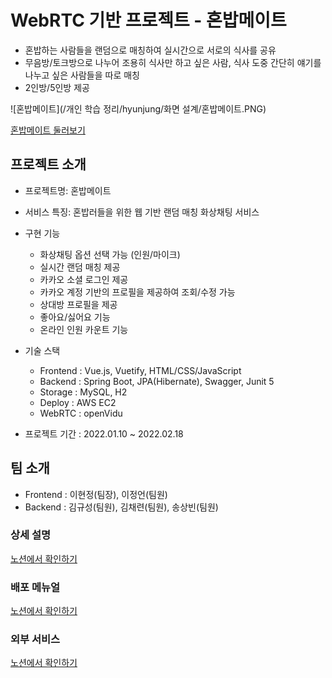 # WebRTC 기반 프로젝트 - 혼밥메이트
- 혼밥하는 사람들을 랜덤으로 매칭하여 실시간으로 서로의 식사를 공유
- 무음방/토크방으로 나누어 조용히 식사만 하고 싶은 사람, 식사 도중 간단히 얘기를 나누고 싶은 사람들을 따로 매칭
- 2인방/5인방 제공

![혼밥메이트](/개인 학습 정리/hyunjung/화면 설계/혼밥메이트.PNG)

[혼밥메이트 둘러보기](https://i6c206.p.ssafy.io/)

## 프로젝트 소개

* 프로젝트명: 혼밥메이트
* 서비스 특징: 혼밥러들을 위한 웹 기반 랜덤 매칭 화상채팅 서비스

* 구현 기능
  - 화상채팅 옵션 선택 가능 (인원/마이크)
  - 실시간 랜덤 매칭 제공
  - 카카오 소셜 로그인 제공
  - 카카오 계정 기반의 프로필을 제공하여 조회/수정 가능
  - 상대방 프로필을 제공
  - 좋아요/싫어요 기능
  - 온라인 인원 카운트 기능

* 기술 스택
  - Frontend : Vue.js, Vuetify, HTML/CSS/JavaScript
  - Backend : Spring Boot, JPA(Hibernate), Swagger, Junit 5
  - Storage : MySQL, H2
  - Deploy : AWS EC2
  - WebRTC : openVidu

*  프로젝트 기간 : 2022.01.10 ~ 2022.02.18

## 팀 소개
* Frontend : 이현정(팀장), 이정언(팀원)
* Backend : 김규성(팀원), 김채련(팀원), 송상빈(팀원)



### 상세 설명
[노션에서 확인하기](https://www.notion.so/c206/BE-8fd47b17b4f14222a5f5e6a9a005582e)

### 배포 메뉴얼
[노션에서 확인하기](https://www.notion.so/c206/263cd15cbf004e80807c40a86b72aedb)

### 외부 서비스
[노션에서 확인하기](https://www.notion.so/c206/f89cde933e56499197ae7322b25911db)

